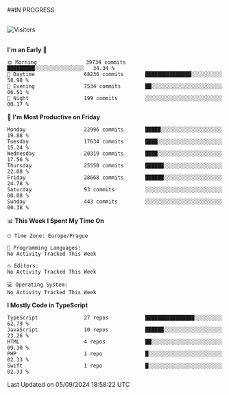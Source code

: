 ##IN PROGRESS
##
![Visitors](https://komarev.com/ghpvc/?username=petrbui&style=for-the-badge&label=Visitors+👀)



##
<!--
[![My GitHub stats](https://github-readme-stats.vercel.app/api?username=petrbui&theme=github_dark)](https://github.com/anuraghazra/github-readme-stats)

[![My wakatime stats](https://github-readme-stats.vercel.app/api/wakatime?username=petrbui&theme=github_dark)](https://github.com/anuraghazra/github-readme-stats)
-->
<!--START_SECTION:waka-->
**I'm an Early 🐤** 

```text
🌞 Morning                39734 commits       █████████░░░░░░░░░░░░░░░░   34.34 % 
🌆 Daytime                68236 commits       ███████████████░░░░░░░░░░   58.98 % 
🌃 Evening                7534 commits        ██░░░░░░░░░░░░░░░░░░░░░░░   06.51 % 
🌙 Night                  199 commits         ░░░░░░░░░░░░░░░░░░░░░░░░░   00.17 % 
```
📅 **I'm Most Productive on Friday** 

```text
Monday                   22996 commits       █████░░░░░░░░░░░░░░░░░░░░   19.88 % 
Tuesday                  17634 commits       ████░░░░░░░░░░░░░░░░░░░░░   15.24 % 
Wednesday                20319 commits       ████░░░░░░░░░░░░░░░░░░░░░   17.56 % 
Thursday                 25550 commits       ██████░░░░░░░░░░░░░░░░░░░   22.08 % 
Friday                   28668 commits       ██████░░░░░░░░░░░░░░░░░░░   24.78 % 
Saturday                 93 commits          ░░░░░░░░░░░░░░░░░░░░░░░░░   00.08 % 
Sunday                   443 commits         ░░░░░░░░░░░░░░░░░░░░░░░░░   00.38 % 
```


📊 **This Week I Spent My Time On** 

```text
🕑︎ Time Zone: Europe/Prague

💬 Programming Languages: 
No Activity Tracked This Week

🔥 Editors: 
No Activity Tracked This Week

💻 Operating System: 
No Activity Tracked This Week
```

**I Mostly Code in TypeScript** 

```text
TypeScript               27 repos            ████████████████░░░░░░░░░   62.79 % 
JavaScript               10 repos            ██████░░░░░░░░░░░░░░░░░░░   23.26 % 
HTML                     4 repos             ██░░░░░░░░░░░░░░░░░░░░░░░   09.30 % 
PHP                      1 repo              █░░░░░░░░░░░░░░░░░░░░░░░░   02.33 % 
Swift                    1 repo              █░░░░░░░░░░░░░░░░░░░░░░░░   02.33 % 
```




 Last Updated on 05/09/2024 18:58:22 UTC
<!--END_SECTION:waka-->
